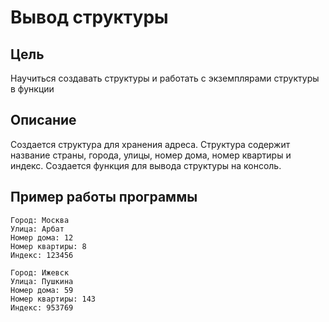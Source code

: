 # Вывод структуры
## Цель
Научиться создавать структуры и работать с экземплярами структуры в функции
## Описание
Создается структура для хранения адреса. Структура содержит название страны, города, улицы, номер дома, номер квартиры и индекс.
Создается функция для вывода структуры на консоль.
## Пример работы программы
```
Город: Москва
Улица: Арбат
Номер дома: 12
Номер квартиры: 8
Индекс: 123456

Город: Ижевск
Улица: Пушкина
Номер дома: 59
Номер квартиры: 143
Индекс: 953769
```